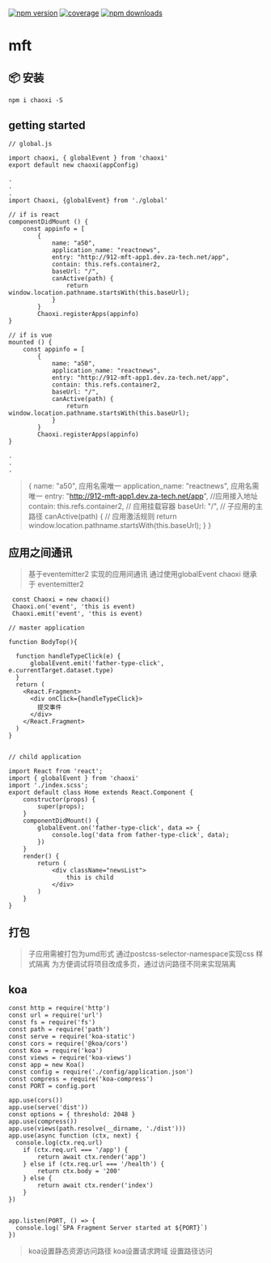 # 
[![npm version](https://img.shields.io/npm/v/chaoxi.svg?style=flat-square)](https://www.npmjs.com/package/chaoxi)
[![coverage](https://img.shields.io/codecov/c/github/umijs/qiankun.svg?style=flat-square)](https://codecov.io/gh/freezestanley/chaoxi)
[![npm downloads](https://img.shields.io/npm/dt/chaoxi.svg?style=flat-square)](https://www.npmjs.com/package/chaoxi)

# mft

## 📦 安装

```shell
npm i chaoxi -S
```

## getting started

```
// global.js

import chaoxi, { globalEvent } from 'chaoxi'
export default new chaoxi(appConfig)
```

```
.
.
.
import Chaoxi, {globalEvent} from './global'

// if is react 
componentDidMount () {
    const appinfo = [
        {
            name: "a50",
            application_name: "reactnews",
            entry: "http://912-mft-app1.dev.za-tech.net/app",
            contain: this.refs.container2,
            baseUrl: "/",
            canActive(path) {
                return window.location.pathname.startsWith(this.baseUrl);
            }
        }
        Chaoxi.registerApps(appinfo)
}

// if is vue
mounted () {
    const appinfo = [
        {
            name: "a50",
            application_name: "reactnews",
            entry: "http://912-mft-app1.dev.za-tech.net/app",
            contain: this.refs.container2,
            baseUrl: "/",
            canActive(path) {
                return window.location.pathname.startsWith(this.baseUrl);
            }
        }
        Chaoxi.registerApps(appinfo)
}      

.
.
.
```
>{
> name: "a50",    应用名需唯一
> application_name: "reactnews",  应用名需唯一
> entry: "http://912-mft-app1.dev.za-tech.net/app", //应用接入地址
> contain: this.refs.container2,           // 应用挂载容器
> baseUrl: "/",                            // 子应用的主路径
> canActive(path) {                        // 应用激活规则
>       return window.location.pathname.startsWith(this.baseUrl);
>   } 
>}

## 应用之间通讯
> 基于eventemitter2 实现的应用间通讯
> 通过使用globalEvent
> chaoxi 继承于 eventemitter2                                                                                                                                                                                                                                                                                                                
```
 const Chaoxi = new chaoxi()
 Chaoxi.on('event', 'this is event)
 Chaoxi.emit('event', 'this is event)
```
```
// master application

function BodyTop(){

  function handleTypeClick(e) {
      globalEvent.emit('father-type-click', e.currentTarget.dataset.type)
  }
  return (
    <React.Fragment>
      <div onClick={handleTypeClick}>
        提交事件
      </div>
    </React.Fragment>
  )
}


// child application 

import React from 'react';
import { globalEvent } from 'chaoxi'
import './index.scss';
export default class Home extends React.Component {
    constructor(props) {
        super(props);
    }
    componentDidMount() {
        globalEvent.on('father-type-click', data => {
            console.log('data from father-type-click', data);
        })
    }
    render() {
        return (
            <div className="newsList">
                this is child
            </div>
        )
    }
}
```

## 打包
> 子应用需被打包为umd形式
> 通过postcss-selector-namespace实现css 样式隔离
> 为方便调试将项目改成多页，通过访问路径不同来实现隔离

## koa

```
const http = require('http')
const url = require('url')
const fs = require('fs')
const path = require('path')
const serve = require('koa-static')
const cors = require('@koa/cors')
const Koa = require('koa')
const views = require('koa-views')
const app = new Koa()
const config = require('./config/application.json')
const compress = require('koa-compress')
const PORT = config.port

app.use(cors())
app.use(serve('dist'))
const options = { threshold: 2048 }
app.use(compress())
app.use(views(path.resolve(__dirname, './dist')))
app.use(async function (ctx, next) {
  console.log(ctx.req.url)
    if (ctx.req.url === '/app') {
        return await ctx.render('app')
    } else if (ctx.req.url === '/health') {
        return ctx.body = '200'
    } else {
        return await ctx.render('index')
    }
})


app.listen(PORT, () => {
  console.log(`SPA Fragment Server started at ${PORT}`)
})

```
> koa设置静态资源访问路径
> koa设置请求跨域
> 设置路径访问

